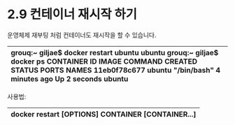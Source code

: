 # 2.9 컨테이너 재시작 하기

운영체제 재부팅 처럼 컨테이너도 재시작을 할 수 있습니다.

| grouq:~ giljae$ docker restart ubuntu ubuntu grouq:~ giljae$ docker ps CONTAINER ID        IMAGE COMMAND             CREATED STATUS PORTS               NAMES 11eb0f78c677        ubuntu   "/bin/bash"         4 minutes ago       Up 2 seconds                            ubuntu |
| :--- |


사용법:

| docker restart \[OPTIONS\] CONTAINER \[CONTAINER...\] |
| :--- |


